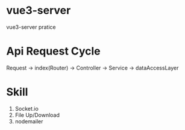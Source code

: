 # vue3-server
vue3-server pratice
# Api Request Cycle
Request -> index(Router) -> Controller -> Service -> dataAccessLayer
# Skill
 1. Socket.io
 2. File Up/Download
 3. nodemailer
